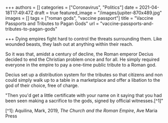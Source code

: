 +++
authors = []
categories = ["Coronavirus", "Politics"]
date = 2021-04-18T17:49:47Z
draft = true
featured_image = "/images/jupiter-870x489.jpg"
images = []
tags = ["roman gods", "vaccine passport"]
title = "Vaccine Passports and Tributes to Pagan Gods"
url = "vaccine-passports-and-tributes-to-pagan-gods"

+++
Dying empires fight hard to control the threats surrounding them. Like wounded beasts, they lash out at anything within their reach. 

So it was that, amidst a century of decline, the Roman emperor Decius decided to end the Christian problem once and for all. He simply required everyone in the empire to pay a one-time public tribute to a Roman god. 

Decius set up a distribution system for the tributes so that citizens and non could simply walk up to a table in a marketplace and offer a libation to the god of their choice, free of charge. 

"Then you'd get a little certificate with your name on it saying that you had been seen making a sacrifice to the gods, signed by official witnesses.\[^1\]"

\[^1\]: Aquilina, Mark, 2019, _The Church and the Roman Empire_, Ave Maria Press